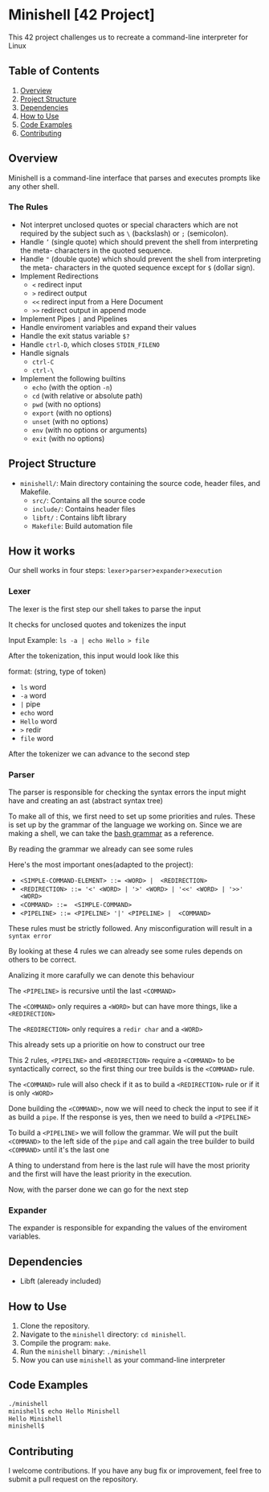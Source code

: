 # Minishell [42 Project]
This 42 project challenges us to recreate a command-line interpreter for Linux

## Table of Contents
1. [Overview](#overview)
2. [Project Structure](#project-structure)
3. [Dependencies](#dependencies)
4. [How to Use](#how-to-use)
5. [Code Examples](#code-examples)
6. [Contributing](#contributing)

## Overview
Minishell is a command-line interface that parses and executes prompts like any other shell.

### The Rules
- Not interpret unclosed quotes or special characters which are not required by the
subject such as `\` (backslash) or `;` (semicolon).
- Handle `’` (single quote) which should prevent the shell from interpreting the meta-
characters in the quoted sequence.
- Handle `"` (double quote) which should prevent the shell from interpreting the meta-
characters in the quoted sequence except for `$` (dollar sign).
- Implement Redirections
    - `<` redirect input
    - `>` redirect output
    - `<<` redirect input from a Here Document
    - `>>` redirect output in append mode
- Implement Pipes `|` and Pipelines
- Handle enviroment variables and expand their values
- Handle the exit status variable `$?`
- Handle `ctrl-D`, which closes `STDIN_FILENO`
- Handle signals
    - `ctrl-C`
    - `ctrl-\`
- Implement the following builtins
    - `echo` (with the option `-n`)
    - `cd` (with relative or absolute path)
    - `pwd` (with no options)
    - `export` (with no options)
    - `unset` (with no options)
    - `env` (with no options or arguments)
    - `exit` (with no options)

## Project Structure
- `minishell/`: Main directory containing the source code, header files, and Makefile.
    - `src/`: Contains all the source code
    - `include/`: Contains header files
    - `libft/` : Contains libft library
    - `Makefile`: Build automation file

## How it works
Our shell works in four steps: `lexer`>`parser`>`expander`>`execution`

### Lexer
The lexer is the first step our shell takes to parse the input

It checks for unclosed quotes and tokenizes the input

Input Example:
`ls -a | echo Hello > file`

After the tokenization, this input would look like this

format: (string, type of token)

- `ls` word
- `-a` word
- `|` pipe
- `echo` word
- `Hello` word
- `>` redir
- `file` word

After the tokenizer we can advance to the second step

### Parser
The parser is responsible for checking the syntax errors the input might have and creating an ast (abstract syntax tree)

To make all of this, we first need to set up some priorities and rules. These is set up by the grammar of the language we working on.
Since we are making a shell, we can take the [bash grammar](https://cmdse.github.io/pages/appendix/bash-grammar.html) as a reference.

By reading the grammar we already can see some rules

Here's the most important ones(adapted to the project):
- `<SIMPLE-COMMAND-ELEMENT> ::= <WORD>
                              |  <REDIRECTION>`
- `<REDIRECTION> ::= '<' <WORD>
                    | '>' <WORD>
                    | '<<' <WORD>
                    | '>>' <WORD>`
- `<COMMAND> ::=  <SIMPLE-COMMAND>`
- `<PIPELINE> ::= <PIPELINE>
              '|' <PIPELINE>
              |  <COMMAND>`

These rules must be strictly followed. Any misconfiguration will result in a `syntax error`

By looking at these 4 rules we can already see some rules depends on others to be correct.

Analizing it more carafully we can denote this behaviour

The `<PIPELINE>` is recursive until the last `<COMMAND>`

The `<COMMAND>` only requires a `<WORD>` but can have more things, like a `<REDIRECTION>`

The `<REDIRECTION>` only requires a `redir char` and a `<WORD>`

This already sets up a prioritie on how to construct our tree

This 2 rules, `<PIPELINE>` and `<REDIRECTION>` require a `<COMMAND>` to be syntactically correct, so the first thing our tree builds is the `<COMMAND>` rule.

The `<COMMAND>` rule will also check if it as to build a `<REDIRECTION>` rule or if it is only `<WORD>`

Done building the `<COMMAND>`, now we will need to check the input to see if it as build a `pipe`. If the response is yes, then we need to build a `<PIPELINE>`

To build a `<PIPELINE>` we will follow the grammar. We will put the built `<COMMAND>` to the left side of the `pipe` and call again the tree builder to build `<COMMAND>` until it's the last one

A thing to understand from here is the last rule will have the most priority and the first will have the least priority in the execution.

Now, with the parser done we can go for the next step

### Expander
The expander is responsible for expanding the values of the enviroment variables.



## Dependencies
- Libft (aleready included)

## How to Use
1. Clone the repository.
2. Navigate to the `minishell` directory: `cd minishell`.
3. Compile the program: `make`.
4. Run the `minishell` binary: `./minishell`
5. Now you can use `minishell` as your command-line interpreter

## Code Examples
```bash
./minishell
minishell$ echo Hello Minishell
Hello Minishell
minishell$
```

## Contributing
I welcome contributions. If you have any bug fix or improvement, feel free to submit a pull request on the repository.

